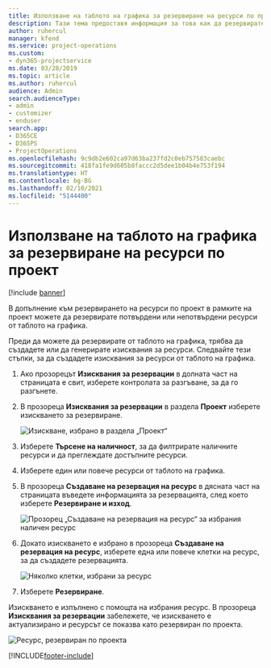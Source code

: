 ```yaml
---
title: Използване на таблото на графика за резервиране на ресурси по проект
description: Тази тема предоставя информация за това как да резервирате ресурси.
author: ruhercul
manager: kfend
ms.service: project-operations
ms.custom:
- dyn365-projectservice
ms.date: 03/28/2019
ms.topic: article
ms.author: ruhercul
audience: Admin
search.audienceType:
- admin
- customizer
- enduser
search.app:
- D365CE
- D365PS
- ProjectOperations
ms.openlocfilehash: 9c9db2e602ca97d63ba237fd2c0eb757583caebc
ms.sourcegitcommit: 418fa1fe9d605b8faccc2d5dee1b04b4e753f194
ms.translationtype: HT
ms.contentlocale: bg-BG
ms.lasthandoff: 02/10/2021
ms.locfileid: "5144400"
---
```

# <a name="use-the-schedule-board-to-book-project-resources"></a>Използване на таблото на графика за резервиране на ресурси по проект

[!include [banner](../includes/psa-now-project-operations.md)]

В допълнение към резервирането на ресурси по проект в рамките на проект можете да резервирате потвърдени или непотвърдени ресурси от таблото на графика.

Преди да можете да резервирате от таблото на графика, трябва да създадете или да генерирате изисквания за ресурси. Следвайте тези стъпки, за да създадете изисквания за ресурси от таблото на графика.

1. Ако прозорецът **Изисквания за резервации** в долната част на страницата е свит, изберете контролата за разгъване, за да го разгънете.
2. В прозореца **Изисквания за резервации** в раздела **Проект** изберете изискването за резервиране.

    ![Изискване, избрано в раздела „Проект“](media/Resource-Management-image73.png)

3. Изберете **Търсене на наличност**, за да филтрирате наличните ресурси и да преглеждате достъпните ресурси. 
4. Изберете един или повече ресурси от таблото на графика. 
5. В прозореца **Създаване на резервация на ресурс** в дясната част на страницата въведете информацията за резервацията, след което изберете **Резервиране и изход**.

    ![Прозорец „Създаване на резервация на ресурс“ за избрания наличен ресурс](media/Resource-Management-image74.png)

6. Докато изискването е избрано в прозореца **Създаване на резервация на ресурс**, изберете една или повече клетки на ресурс, за да създадете резервацията.

    ![Няколко клетки, избрани за ресурс](media/Resource-Management-image75.png)

7. Изберете **Резервиране**.

Изискването е изпълнено с помощта на избрания ресурс. В прозореца **Изисквания за резервации** забележете, че изискването е актуализирано и ресурсът се показва като резервиран по проекта.

![Ресурс, резервиран по проекта](media/Resource-Management-image76.png)


[!INCLUDE[footer-include](../includes/footer-banner.md)]